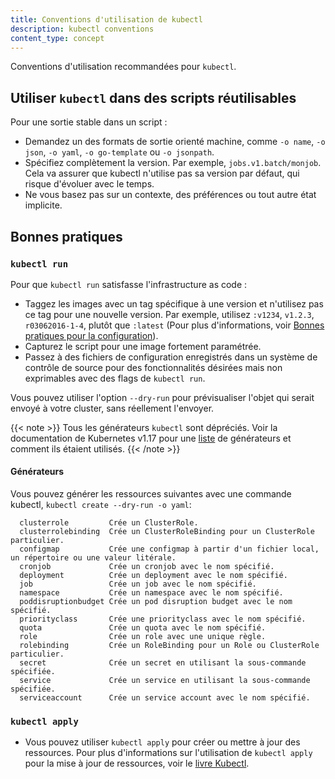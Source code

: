 ```yaml
---
title: Conventions d'utilisation de kubectl
description: kubectl conventions
content_type: concept
---
```


<!-- overview -->
Conventions d'utilisation recommandées pour `kubectl`.


<!-- body -->

## Utiliser `kubectl` dans des scripts réutilisables

Pour une sortie stable dans un script :

* Demandez un des formats de sortie orienté machine, comme `-o name`, `-o json`, `-o yaml`, `-o go-template` ou `-o jsonpath`.
* Spécifiez complètement la version. Par exemple, `jobs.v1.batch/monjob`. Cela va assurer que kubectl n'utilise pas sa version par défaut, qui risque d'évoluer avec le temps.
* Ne vous basez pas sur un contexte, des préférences ou tout autre état implicite.

## Bonnes pratiques

### `kubectl run`

Pour que `kubectl run` satisfasse l'infrastructure as code :

* Taggez les images avec un tag spécifique à une version et n'utilisez pas ce tag pour une nouvelle version. Par exemple, utilisez `:v1234`, `v1.2.3`, `r03062016-1-4`, plutôt que `:latest` (Pour plus d'informations, voir [Bonnes pratiques pour la configuration](/docs/concepts/configuration/overview/#container-images)).
* Capturez le script pour une image fortement paramétrée.
* Passez à des fichiers de configuration enregistrés dans un système de contrôle de source pour des fonctionnalités désirées mais non exprimables avec des flags de `kubectl run`.

Vous pouvez utiliser l'option `--dry-run` pour prévisualiser l'objet qui serait envoyé à votre cluster, sans réellement l'envoyer.

{{< note >}}
Tous les générateurs `kubectl` sont dépréciés. Voir la documentation de Kubernetes v1.17 pour une [liste](https://v1-17.docs.kubernetes.io/fr/docs/reference/kubectl/conventions/#g%C3%A9n%C3%A9rateurs) de générateurs et comment ils étaient utilisés.
{{< /note >}}

#### Générateurs
Vous pouvez générer les ressources suivantes avec une commande kubectl, `kubectl create --dry-run -o yaml`:
```
  clusterrole         Crée un ClusterRole.
  clusterrolebinding  Crée un ClusterRoleBinding pour un ClusterRole particulier.
  configmap           Crée une configmap à partir d'un fichier local, un répertoire ou une valeur litérale.
  cronjob             Crée un cronjob avec le nom spécifié.
  deployment          Crée un deployment avec le nom spécifié.
  job                 Crée un job avec le nom spécifié.
  namespace           Crée un namespace avec le nom spécifié.
  poddisruptionbudget Crée un pod disruption budget avec le nom spécifié.
  priorityclass       Crée une priorityclass avec le nom spécifié.
  quota               Crée un quota avec le nom spécifié.
  role                Crée un role avec une unique règle.
  rolebinding         Crée un RoleBinding pour un Role ou ClusterRole particulier.
  secret              Crée un secret en utilisant la sous-commande spécifiée.
  service             Crée un service en utilisant la sous-commande spécifiée.
  serviceaccount      Crée un service account avec le nom spécifié.
```

### `kubectl apply`

* Vous pouvez utiliser `kubectl apply` pour créer ou mettre à jour des ressources. Pour plus d'informations sur l'utilisation de `kubectl apply` pour la mise à jour de ressources, voir le [livre Kubectl](https://kubectl.docs.kubernetes.io).


